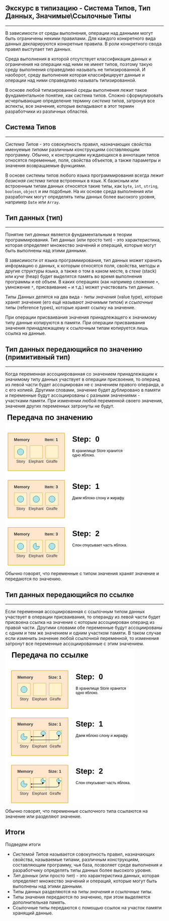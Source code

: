 ## Экскурс в типизацию - Система Типов, Тип Данных, Значимые\Ссылочные Типы
________________

В зависимости от среды выполнения, операции над данными могут быть ограничены некими правилами. Для каждого конкретного вида данных декларируются конкретные правила. В роли конкретного свода правил выступает тип данных.

Среда выполнения в которой отсутствует классификация данных и ограничения на операции над ними не имеет типов, поэтому такую среду выполнения справедливо называть не типизированной. И наоборот, среду выполнения которая классифицирует данные и операции над ними справедливо называть типизированной.

В основе любой типизированной среды выполнения лежит такое фундаментальное понятие, как система типов. Сложно сформулировать исчерпывающие определение термину *система типов*, затронув все аспекты, все значения, которые вкладывают в этот термин разработчики из различных областей.


## Система Типов
________________

*Система Типов* - это совокупность правил, назначающих свойства именуемые *типами* различным конструкциям составляющим программу. Обычно, к конструкциям нуждающихся в аннотации типов относятся переменные, поля, свойства объектов, а также параметры и значения возвращаемые функциями.

В основе системы типов любого языка программирования всегда лежит *базисная система типов* встроенных в язык. К базисным или встроенным типам данных относятся такие типы, как `byte`, `int`, `string`, `boolean`, `object` и им подобные. На их основе среда выполнения или разработчик могут определять типы данных более высокого уровня, например `Date` или `Array`.


## Тип данных (тип)
________________

Понятие *тип данных* является фундаментальным в теории программирования. Тип данных (или просто тип) - это характеристика, которая определяет множество значений и операций, которые могут быть выполнены над этими данными.

В зависимости от языка программирования, тип данных может хранить информацию о данных, к которым относятся поля, свойства, методы и другие структуры языка, а также о том в каком месте, в *стеке* (stack) или *куче* (heap) будет выделятся память во время выполнения программы и её объем. В каких операциях (как например сложение `+`, умножение `*`, присваивание `=` и т.д.)  может участвовать тип данных.

Типы Данных делятся на два вида - *типы значения* (value type), которые хранят значение (его ещё называют *значимым типом*) и *ссылочные типы* (reference types), которые хранят ссылку на значение.

При операции присваивания значения принадлежащего к значимому типу данные копируются в памяти. При операции присваивания значения принадлежащему к ссылочным типам копируется лишь ссылка на данные.


## Тип данных передающийся по значению (примитивный тип)
________________

Когда переменная ассоциированная со значением принадлежащим к значимому типу данных участвует в операции присвоения, то операнд из левой части будет ассоциирован не с значением правого операнда, а с его копией. Другими словами, значение будет дублировано в памяти и переменные будут ассоциированы с разными значениями - участками памяти. При изменении любой переменной своего значения, значения других переменных затронуты не будут.

![](/book/images/type-system/type-conversion-value-type.png)  

Обычно говорят, что переменные с типом значения хранят значение и передаются по значению.


## Тип данных передающийся по ссылке
________________

Если переменная ассоциированная с ссылочным типом данных участвует в операции присваивания, то операнду из левой части будет присвоена ссылка на значение с которым ассоциирован операнд из правой части. Другими словами обе переменные будут ассоциированы с одним и тем же значением и одним участком памяти. В таком случае если изменить значение любой ссылочной переменной, то изменения затронут все переменные ассоциированные с этим значением.

![](/book/images/type-system/type-conversion-ref-type.png) 

Обычно говорят, что переменные ссылочного типа ссылаются на значение или разделяют значение.


## Итоги

Подведем итоги

- *Системой Типов* называется совокупность правил, назначающих свойства, называемые типами, различным конструкциям, составляющим программу, чья база, позволяет среде выполнения и разработчику определять типы данных более высокого уровня.
- *Тип данных* (или просто *тип*) - это характеристика данных, которая определяет множество значений и операций, которые могут быть выполнены над этими данными.
- Типы данных разделяются на *типы значения* и *ссылочные типы*.
- Типы значения передаются по значению, при этом выделяется дополнительная память.
- Ссылочные типы передаются с помощью ссылок на участок памяти хранящий данные.
